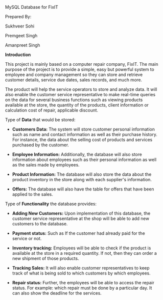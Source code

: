 MySQL Database for FixIT

Prepared By:

Sukhveer Sohi

Premgeet Singh

Amanpreet Singh

**Introduction**

This project is mainly based on a computer repair company, FixIT. The
main purpose of the project is to provide a simple, easy but powerful
system to employee and company management so they can store and retrieve
customer details, service due dates, sales records, and much more.

The product will help the service operators to store and analyze data.
It will also enable the customer service representative to make
real-time queries on the data for several business functions such as
viewing products available at the store, the quantity of the products,
client information or calculation cost of repair, applicable discount.

Type of **Data** that would be stored:

-   **Customers Data:** The system will store customer personal
    information such as name and contact information as well as their
    purchase history. For instance, the data about the selling cost of
    products and services purchased by the customer.

-   **Employee Information:** Additionally, the database will also store
    information about employees such as their personal information as
    well as the sales made by employees.

-   **Product Information:** The database will also store the data about
    the product inventory in the store along with each supplier's
    information.

-   **Offers:** The database will also have the table for offers that
    have been applied to the sales.

Type of **Functionality** the database provides:

-   **Adding New Customers:** Upon implementation of this database, the
    customer service representative at the shop will be able to add new
    customers to the database.

-   **Payment status:** Such as If the customer had already paid for the
    service or not.

-   **Inventory tracking:** Employees will be able to check if the
    product is available at the store in a required quantity. If not,
    then they can order a new shipment of those products.

-   **Tracking Sales:** It will also enable customer representatives to
    keep track of what is being sold to which customers by which
    employees.

-   **Repair status:** Further, the employees will be able to access the
    repair status. For example: which repair must be done by a
    particular day. It can also show the deadline for the services.
